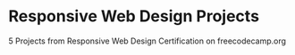 # Responsive Web Design Projects

5 Projects from Responsive Web Design Certification on freecodecamp.org
